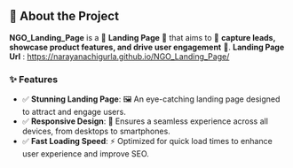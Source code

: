 ## 📝 About the Project

**NGO_Landing_Page** is a 🌟 **Landing Page** 🌟 that aims to 🎯 **capture leads, showcase product features, and drive user engagement** 🎯. 
**Landing Page Url** : https://narayanachigurla.github.io/NGO_Landing_Page/
### ✨ Features

- ✅ **Stunning Landing Page**: 🖼️ An eye-catching landing page designed to attract and engage users.
- ✅ **Responsive Design**: 📱 Ensures a seamless experience across all devices, from desktops to smartphones.
- ✅ **Fast Loading Speed**: ⚡ Optimized for quick load times to enhance user experience and improve SEO.
